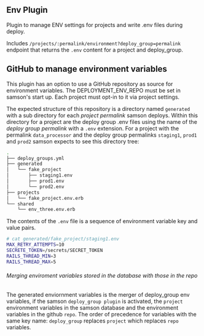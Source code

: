 ## Env Plugin
Plugin to manage ENV settings for projects and write .env files during deploy.

Includes `/projects/:permalink/environment?deploy_group=permalink` endpoint that returns the `.env` content
for a project and deploy_group.

## GitHub to manage environment variables
This plugin has an option to use a GitHub repository as source for environment variables. 
The DEPLOYMENT_ENV_REPO must be set in samson's start up. Each project must opt-in to it via project settings.

The expected structure of this repository is a directory named `generated` with a sub directory for each 
_project permalink_ samson deploys.  Within this directory for a project are the deploy group .env files using the name
of the _deploy group permalink_ with a `.env` extension.  For a project with the permalink `data_processor` and 
the deploy group permalinks `staging1`, `prod1` and `prod2` samson expects to see this directory tree:
```bash
.
├── deploy_groups.yml
├── generated
│   └── fake_project
│       ├── staging1.env
│       ├── prod1.env
│       └── prod2.env
├── projects
│   └── fake_project.env.erb
└── shared
    └── env_three.env.erb
```
The contents of the `.env` file is a sequence of environment variable key and value pairs.
```bash
# cat generated/fake_project/staging1.env
MAX_RETRY_ATTEMPTS=10
SECRETE_TOKEN=/secrets/SECRET_TOKEN
RAILS_THREAD_MIN=3
RAILS_THREAD_MAX=5 
```
###### Merging enviroment variables stored in the database with those in the repo 
The generated enviornment variables is the merger of deploy_group env variables, if the samson `deploy_group plugin` is 
activated, the `project` environment variables in the samson database and the environment variables in the github `repo`.
The order of precedence for variables with the same key name: `deploy_group` replaces `project` which replaces `repo` variables.
